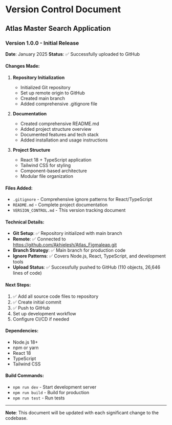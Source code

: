 # Version Control Document

## Atlas Master Search Application

### Version 1.0.0 - Initial Release
**Date**: January 2025
**Status**: ✅ Successfully uploaded to GitHub

#### Changes Made:
1. **Repository Initialization**
   - Initialized Git repository
   - Set up remote origin to GitHub
   - Created main branch
   - Added comprehensive .gitignore file

2. **Documentation**
   - Created comprehensive README.md
   - Added project structure overview
   - Documented features and tech stack
   - Added installation and usage instructions

3. **Project Structure**
   - React 18 + TypeScript application
   - Tailwind CSS for styling
   - Component-based architecture
   - Modular file organization

#### Files Added:
- `.gitignore` - Comprehensive ignore patterns for React/TypeScript
- `README.md` - Complete project documentation
- `VERSION_CONTROL.md` - This version tracking document

#### Technical Details:
- **Git Setup**: ✅ Repository initialized with main branch
- **Remote**: ✅ Connected to https://github.com/Akhielesh/Atlas_Figmaleap.git
- **Branch Strategy**: ✅ Main branch for production code
- **Ignore Patterns**: ✅ Covers Node.js, React, TypeScript, and development tools
- **Upload Status**: ✅ Successfully pushed to GitHub (110 objects, 26,646 lines of code)

#### Next Steps:
1. ✅ Add all source code files to repository
2. ✅ Create initial commit
3. ✅ Push to GitHub
4. Set up development workflow
5. Configure CI/CD if needed

#### Dependencies:
- Node.js 18+
- npm or yarn
- React 18
- TypeScript
- Tailwind CSS

#### Build Commands:
- `npm run dev` - Start development server
- `npm run build` - Build for production
- `npm run test` - Run tests

---
**Note**: This document will be updated with each significant change to the codebase.
